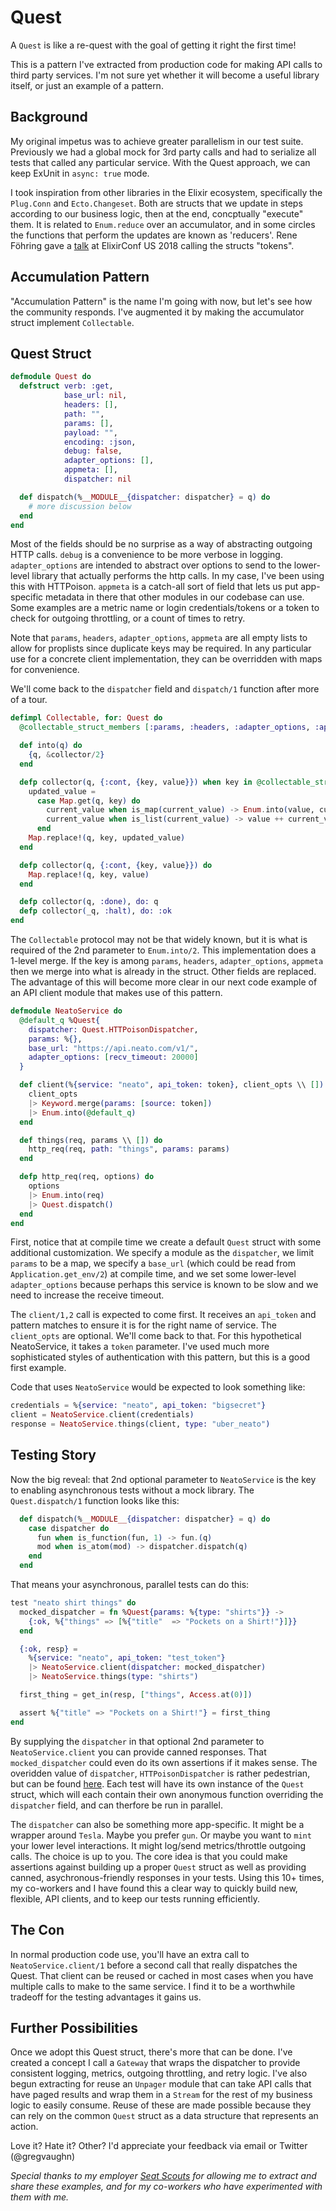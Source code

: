 # Quest

A `Quest` is like a re-quest with the goal of getting it right the first time!

This is a pattern I've extracted from production code for making API calls to third
party services. I'm not sure yet whether it will become a useful library itself, or
just an example of a pattern.

## Background

My original impetus was to achieve greater parallelism in our test suite.
Previously we had a global mock for 3rd party calls and had to serialize all
tests that called any particular service. With the Quest approach, we can keep ExUnit in
`async: true` mode.

I took inspiration from other libraries in the Elixir ecosystem, specifically the
`Plug.Conn` and `Ecto.Changeset`. Both are structs that we update in steps according
to our business logic, then at the end, concptually "execute" them. It is related to
`Enum.reduce` over an accumulator, and in some circles the functions that perform
the updates are known as 'reducers'. Rene Föhring gave a [talk](https://www.youtube.com/watch?v=ycpNi701aCs&t=1s) at ElixirConf US 2018
calling the structs "tokens".

## Accumulation Pattern

"Accumulation Pattern" is the name I'm going with now, but let's see how the
community responds. I've augmented it by making the accumulator struct
implement `Collectable`.

## Quest Struct

```elixir
defmodule Quest do
  defstruct verb: :get,
            base_url: nil,
            headers: [],
            path: "",
            params: [],
            payload: "",
            encoding: :json,
            debug: false,
            adapter_options: [],
            appmeta: [],
            dispatcher: nil

  def dispatch(%__MODULE__{dispatcher: dispatcher} = q) do
    # more discussion below
  end
end
```

Most of the fields should be no surprise as a way of abstracting outgoing HTTP calls.
`debug` is a convenience to be more verbose in logging. `adapter_options` are intended
to abstract over options to send to the lower-level library that actually performs the
http calls. In my case, I've been using this with HTTPoison. `appmeta` is a catch-all
sort of field that lets us put app-specific metadata in there that other modules in
our codebase can use. Some examples are a metric name or login credentials/tokens or
a token to check for outgoing throttling, or a count of times to retry.

Note that `params`, `headers`, `adapter_options`, `appmeta` are all empty lists to allow for
proplists since duplicate keys may be required. In any particular use for a concrete
client implementation, they can be overridden with maps for convenience.

We'll come back to the `dispatcher` field and `dispatch/1` function after more of a
tour.

```elixir
defimpl Collectable, for: Quest do
  @collectable_struct_members [:params, :headers, :adapter_options, :appmeta]

  def into(q) do
    {q, &collector/2}
  end

  defp collector(q, {:cont, {key, value}}) when key in @collectable_struct_members do
    updated_value =
      case Map.get(q, key) do
        current_value when is_map(current_value) -> Enum.into(value, current_value)
        current_value when is_list(current_value) -> value ++ current_value
      end
    Map.replace!(q, key, updated_value)
  end

  defp collector(q, {:cont, {key, value}}) do
    Map.replace!(q, key, value)
  end

  defp collector(q, :done), do: q
  defp collector(_q, :halt), do: :ok
end
```

The `Collectable` protocol may not be that widely known, but it is what is required of
the 2nd parameter to `Enum.into/2`. This implementation does a 1-level merge. If the
key is among `params`, `headers`, `adapter_options`, `appmeta` then we merge into what
is already in the struct. Other fields are replaced. The advantage of this will become
more clear in our next code example of an API client module that makes use of this pattern.

```elixir
defmodule NeatoService do
  @default_q %Quest{
    dispatcher: Quest.HTTPoisonDispatcher,
    params: %{},
    base_url: "https://api.neato.com/v1/",
    adapter_options: [recv_timeout: 20000]
  }

  def client(%{service: "neato", api_token: token}, client_opts \\ []) do
    client_opts
    |> Keyword.merge(params: [source: token])
    |> Enum.into(@default_q)
  end

  def things(req, params \\ []) do
    http_req(req, path: "things", params: params)
  end

  defp http_req(req, options) do
    options
    |> Enum.into(req)
    |> Quest.dispatch()
  end
end
```

First, notice that at compile time we create a default `Quest` struct with some additional
customization. We specify a module as the `dispatcher`, we limit `params` to be a map, we
specify a `base_url` (which could be read from `Application.get_env/2`) at compile time,
and we set some lower-level `adapter_options` because perhaps this service is known to be
slow and we need to increase the receive timeout.

The `client/1,2` call is expected to come first. It receives an `api_token` and pattern
matches to ensure it is for the right name of service. The `client_opts` are optional. We'll
come back to that. For this hypothetical NeatoService, it takes a `token` parameter. I've
used much more sophisticated styles of authentication with this pattern, but this is a good
first example.

Code that uses `NeatoService` would be expected to look something like:

```elixir
credentials = %{service: "neato", api_token: "bigsecret"}
client = NeatoService.client(credentials)
response = NeatoService.things(client, type: "uber_neato")
```

## Testing Story

Now the big reveal: that 2nd optional parameter to `NeatoService` is the key to enabling
asynchronous tests without a mock library. The `Quest.dispatch/1` function looks like this:

```elixir
  def dispatch(%__MODULE__{dispatcher: dispatcher} = q) do
    case dispatcher do
      fun when is_function(fun, 1) -> fun.(q)
      mod when is_atom(mod) -> dispatcher.dispatch(q)
    end
  end
```

That means your asynchronous, parallel tests can do this:

```elixir
test "neato shirt things" do
  mocked_dispatcher = fn %Quest{params: %{type: "shirts"}} ->
    {:ok, %{"things" => [%{"title"  => "Pockets on a Shirt!"}]}}
  end

  {:ok, resp} =
    %{service: "neato", api_token: "test_token"}
    |> NeatoService.client(dispatcher: mocked_dispatcher)
    |> NeatoService.things(type: "shirts")

  first_thing = get_in(resp, ["things", Access.at(0)])

  assert %{"title" => "Pockets on a Shirt!"} = first_thing
end
```

By supplying the `dispatcher` in that optional 2nd parameter to
`NeatoService.client` you can provide canned responses. That
`mocked_dispatcher` could even do its own assertions if it makes sense. The
overidden value of `dispatcher`, `HTTPoisonDispatcher` is rather
pedestrian, but can be found [here](https://github.com/gvaughn/quest/blob/master/lib/quest/httpoison_dispatcher.ex). Each test will have its own instance
of the `Quest` struct, which will each contain their own anonymous function
overriding the `dispatcher` field, and can therfore be run in parallel.

The `dispatcher` can also be something more app-specific. It might be a wrapper around
`Tesla`. Maybe you prefer `gun`. Or maybe you want to `mint` your lower level interactions.
It might log/send metrics/throttle outgoing calls. The choice is up to you. The
core idea is that you could make assertions against building up a proper `Quest` struct
as well as providing canned, asychronous-friendly responses in your tests. Using this
10+ times, my co-workers and I have found this a clear way to quickly build new, flexible,
API clients, and to keep our tests running efficiently.

## The Con

In normal production code use, you'll have an extra call to `NeatoService.client/1`
before a second call that really dispatches the Quest.
That client can be reused or cached in most cases when you have multiple calls to make
to the same service. I find it to be a worthwhile tradeoff for the testing
advantages it gains us.

## Further Possibilities

Once we adopt this Quest struct, there's more that can be done. I've created a
concept I call a `Gateway` that wraps the dispatcher to provide consistent
logging, metrics, outgoing throttling, and retry logic. I've also begun extracting
for reuse an `Unpager` module that can take API calls that have paged results and
wrap them in a `Stream` for the rest of my business logic to easily consume. Reuse
of these are made possible because they can rely on the common `Quest` struct as
a data structure that represents an action.

Love it? Hate it? Other? I'd appreciate your feedback via email or Twitter (@gregvaughn)

*Special thanks to my employer [Seat Scouts](http://seatscouts.com) for allowing
me to extract and share these examples, and for my co-workers who have experimented
with them with me.*
